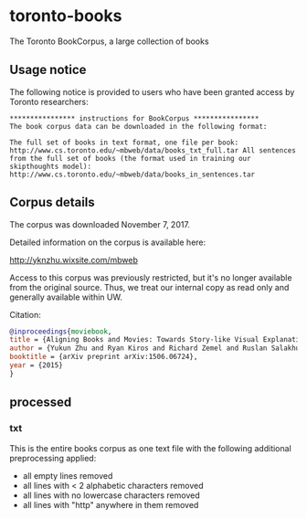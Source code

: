# toronto-books

The Toronto BookCorpus, a large collection of books

## Usage notice

The following notice is provided to users who have been granted access
by Toronto researchers:

```
**************** instructions for BookCorpus ****************
The book corpus data can be downloaded in the following format:

The full set of books in text format, one file per book:
http://www.cs.toronto.edu/~mbweb/data/books_txt_full.tar All sentences
from the full set of books (the format used in training our
skipthoughts model):
http://www.cs.toronto.edu/~mbweb/data/books_in_sentences.tar
```

## Corpus details

The corpus was downloaded November 7, 2017.

Detailed information on the corpus is available here:

http://yknzhu.wixsite.com/mbweb

Access to this corpus was previously restricted, but it's no longer
available from the original source. Thus, we treat our internal copy
as read only and generally available within UW.

Citation:

```bibtex
@inproceedings{moviebook,
title = {Aligning Books and Movies: Towards Story-like Visual Explanations by Watching Movies and Reading Books},
author = {Yukun Zhu and Ryan Kiros and Richard Zemel and Ruslan Salakhutdinov and Raquel Urtasun and Antonio Torralba and Sanja Fidler},
booktitle = {arXiv preprint arXiv:1506.06724},
year = {2015}
}
```

## processed

### txt

This is the entire books corpus as one text file with the following
additional preprocessing applied:

- all empty lines removed
- all lines with < 2 alphabetic characters removed
- all lines with no lowercase characters removed
- all lines with "http" anywhere in them removed
